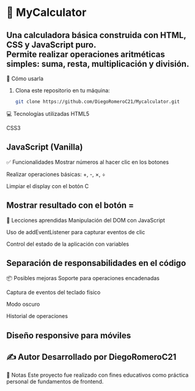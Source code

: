 # 🧮 MyCalculator

Una calculadora básica construida con **HTML**, **CSS** y **JavaScript** puro.  
Permite realizar operaciones aritméticas simples: suma, resta, multiplicación y división.
---
🚀 Cómo usarla
1. Clona este repositorio en tu máquina:

   ```bash
   git clone https://github.com/DiegoRomeroC21/Mycalculator.git
💻 Tecnologías utilizadas
HTML5

CSS3

JavaScript (Vanilla)
---

✅ Funcionalidades
Mostrar números al hacer clic en los botones

Realizar operaciones básicas: +, -, ×, ÷

Limpiar el display con el botón C

Mostrar resultado con el botón =
---

🧠 Lecciones aprendidas
Manipulación del DOM con JavaScript

Uso de addEventListener para capturar eventos de clic

Control del estado de la aplicación con variables

Separación de responsabilidades en el código
---

📦 Posibles mejoras
Soporte para operaciones encadenadas

Captura de eventos del teclado físico

Modo oscuro

Historial de operaciones

Diseño responsive para móviles
---

✍️ Autor
Desarrollado por DiegoRomeroC21
---
📌 Notas
Este proyecto fue realizado con fines educativos como práctica personal de fundamentos de frontend.
